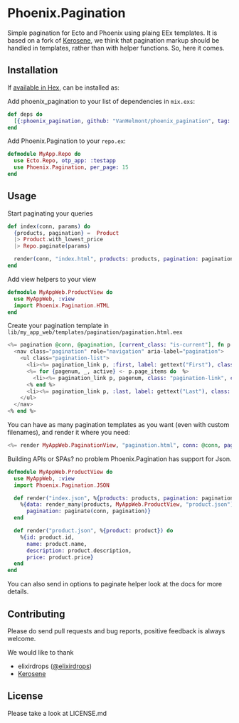 # Phoenix.Pagination

Simple pagination for Ecto and Phoenix using plaing EEx templates. It is based on a fork of [Kerosene](https://github.com/elixirdrops/kerosene), we think that pagination markup should be handled in templates, rather than with helper functions. So, here it comes.

## Installation

If [available in Hex](https://hex.pm/packages/phoenix_pagination), can be installed as:

Add phoenix_pagination to your list of dependencies in `mix.exs`:
```elixir
def deps do
  [{:phoenix_pagination, github: "VanHelmont/phoenix_pagination", tag: "v1.0.0"}]
end
```

Add Phoenix.Pagination to your `repo.ex`:
```elixir
defmodule MyApp.Repo do
  use Ecto.Repo, otp_app: :testapp
  use Phoenix.Pagination, per_page: 15
end
```

## Usage
Start paginating your queries
```elixir
def index(conn, params) do
  {products, pagination} =  Product
  |> Product.with_lowest_price
  |> Repo.paginate(params)

  render(conn, "index.html", products: products, pagination: pagination)
end
```

Add view helpers to your view
```elixir
defmodule MyAppWeb.ProductView do
  use MyAppWeb, :view
  import Phoenix.Pagination.HTML
end
```

Create your pagination template in `lib/my_app_web/templates/pagination/pagination.html.eex`
```elixir
<%= pagination @conn, @pagination, [current_class: "is-current"], fn p -> %>
  <nav class="pagination" role="navigation" aria-label="pagination">
    <ul class="pagination-list">
      <li><%= pagination_link p, :first, label: gettext("First"), class: "pagination-link", force_show: true %></li>
      <%= for {pagenum, _, active} <- p.page_items do  %>
        <li><%= pagination_link p, pagenum, class: "pagination-link", current: active %></li>
      <% end %>
      <li><%= pagination_link p, :last, label: gettext("Last"), class: "pagination-link", force_show: true %></li>
    </ul>
  </nav>
<% end %>
```

You can have as many pagination templates as you want (even with custom filenames), and render it where you need:
```elixir
<%= render MyAppWeb.PaginationView, "pagination.html", conn: @conn, pagination: @pagination %>
```

Building APIs or SPAs? no problem Phoenix.Pagination has support for Json.

```elixir
defmodule MyAppWeb.ProductView do
  use MyAppWeb, :view
  import Phoenix.Pagination.JSON

  def render("index.json", %{products: products, pagination: pagination, conn: conn}) do
    %{data: render_many(products, MyAppWeb.ProductView, "product.json"),
      pagination: paginate(conn, pagination)}
  end

  def render("product.json", %{product: product}) do
    %{id: product.id,
      name: product.name,
      description: product.description,
      price: product.price}
  end
end
```


You can also send in options to paginate helper look at the docs for more details.

## Contributing

Please do send pull requests and bug reports, positive feedback is always welcome.

We would like to thank

* elixirdrops ([@elixirdrops](https://github.com/elixirdrops))
* [Kerosene](https://github.com/elixirdrops/kerosene)

## License

Please take a look at LICENSE.md
